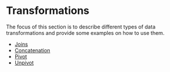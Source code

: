 # Transformations

The focus of this section is to describe different types of data transformations and provide some examples on how to use them.

- [Joins](joins.md)
- [Concatenation](concatenation.md)
- [Pivot](pivot.md)
- [Unpivot](unpivot.md)
